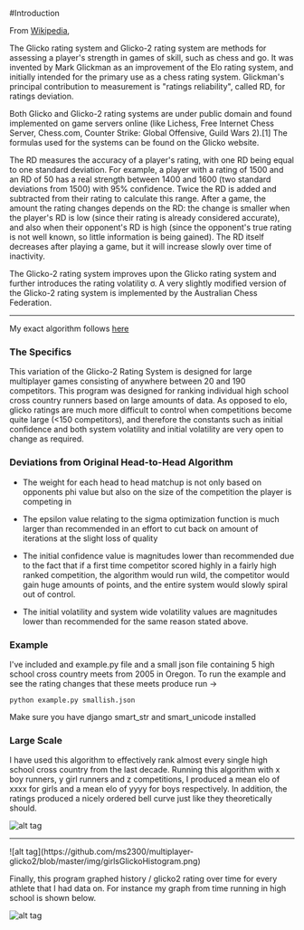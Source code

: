 #Introduction

From [Wikipedia](https://en.wikipedia.org/wiki/Glicko_rating_system),

The Glicko rating system and Glicko-2 rating system are methods for assessing a player's strength in games of skill, such as chess and go. It was invented by Mark Glickman as an improvement of the Elo rating system, and initially intended for the primary use as a chess rating system. Glickman's principal contribution to measurement is "ratings reliability", called RD, for ratings deviation.

Both Glicko and Glicko-2 rating systems are under public domain and found implemented on game servers online (like Lichess, Free Internet Chess Server, Chess.com, Counter Strike: Global Offensive, Guild Wars 2).[1] The formulas used for the systems can be found on the Glicko website.

The RD measures the accuracy of a player's rating, with one RD being equal to one standard deviation. For example, a player with a rating of 1500 and an RD of 50 has a real strength between 1400 and 1600 (two standard deviations from 1500) with 95% confidence. Twice the RD is added and subtracted from their rating to calculate this range. After a game, the amount the rating changes depends on the RD: the change is smaller when the player's RD is low (since their rating is already considered accurate), and also when their opponent's RD is high (since the opponent's true rating is not well known, so little information is being gained). The RD itself decreases after playing a game, but it will increase slowly over time of inactivity.

The Glicko-2 rating system improves upon the Glicko rating system and further introduces the rating volatility σ. A very slightly modified version of the Glicko-2 rating system is implemented by the Australian Chess Federation.

<hr>

My exact algorithm follows [here](http://www.glicko.net/glicko/glicko2.pdf)


### The Specifics

This variation of the Glicko-2 Rating System is designed for large multiplayer games consisting of anywhere between 20 and 190 competitors. This program was designed for ranking individual high school cross country runners based on large amounts of data. As opposed to elo, glicko ratings are much more difficult to control when competitions become quite large (<150 competitors), and therefore the constants such as initial confidence and both system volatility and initial volatility are very open to change as required.


### Deviations from Original Head-to-Head Algorithm

- The weight for each head to head matchup is not only based on opponents phi value but also on the size of the competition the player is competing in

- The epsilon value relating to the sigma optimization function is much larger than recommended in an effort to cut back on amount of iterations at the slight loss of quality

- The initial confidence value is magnitudes lower than recommended due to the fact that if a first time competitor scored highly in a fairly high ranked competition, the algorithm would run wild, the competitor would gain huge amounts of points, and the entire system would slowly spiral out of control.

- The initial volatility and system wide volatility values are magnitudes lower than recommended for the same reason stated above.


### Example

I've included and example.py file and a small json file containing 5 high school cross country meets from 2005 in Oregon. To run the example and see the rating changes that these meets produce run ->
```
python example.py smallish.json
```
Make sure you have django smart_str and smart_unicode installed


### Large Scale

I have used this algorithm to effectively rank almost every single high school cross country from the last decade. Running this algorithm with x boy runners, y girl runners and z competitions, I produced a mean elo of xxxx for girls and a mean elo of yyyy for boys respectively. In addition, the ratings produced a nicely ordered bell curve just like they theoretically should.

![alt tag](https://github.com/ms2300/multiplayer-glicko2/blob/master/img/boysGlickoHistogram.png)
<hr>
![alt tag](https://github.com/ms2300/multiplayer-glicko2/blob/master/img/girlsGlickoHistogram.png)


Finally, this program graphed history / glicko2 rating over time for every athlete that I had data on. For instance my graph from time running in high school is shown below.

![alt tag](https://github.com/ms2300/multiplayer-glicko2/blob/master/img/mattSewallGlicko.png)

